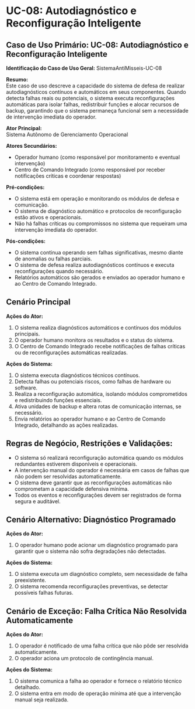 # UC-08: Autodiagnóstico e Reconfiguração Inteligente

## Caso de Uso Primário: UC-08: Autodiagnóstico e Reconfiguração Inteligente

**Identificação do Caso de Uso Geral:** SistemaAntiMisseis-UC-08

**Resumo:**  
Este caso de uso descreve a capacidade do sistema de defesa de realizar autodiagnósticos contínuos e automáticos em seus componentes. Quando detecta falhas reais ou potenciais, o sistema executa reconfigurações automáticas para isolar falhas, redistribuir funções e alocar recursos de backup, garantindo que o sistema permaneça funcional sem a necessidade de intervenção imediata do operador.

**Ator Principal:**  
Sistema Autônomo de Gerenciamento Operacional

**Atores Secundários:**  
- Operador humano (como responsável por monitoramento e eventual intervenção)
- Centro de Comando Integrado (como responsável por receber notificações críticas e coordenar respostas)

**Pré-condições:**  
- O sistema está em operação e monitorando os módulos de defesa e comunicação.
- O sistema de diagnóstico automático e protocolos de reconfiguração estão ativos e operacionais.
- Não há falhas críticas ou compromissos no sistema que requeiram uma intervenção imediata do operador.

**Pós-condições:**  
- O sistema continua operando sem falhas significativas, mesmo diante de anomalias ou falhas parciais.
- O sistema de defesa realiza autodiagnósticos contínuos e executa reconfigurações quando necessário.
- Relatórios automáticos são gerados e enviados ao operador humano e ao Centro de Comando Integrado.

## Cenário Principal

**Ações do Ator:**  
1. O sistema realiza diagnósticos automáticos e contínuos dos módulos principais.
2. O operador humano monitora os resultados e o status do sistema.
3. O Centro de Comando Integrado recebe notificações de falhas críticas ou de reconfigurações automáticas realizadas.

**Ações do Sistema:**  
1. O sistema executa diagnósticos técnicos contínuos.
2. Detecta falhas ou potenciais riscos, como falhas de hardware ou software.
3. Realiza a reconfiguração automática, isolando módulos comprometidos e redistribuindo funções essenciais.
4. Ativa unidades de backup e altera rotas de comunicação internas, se necessário.
5. Envia relatórios ao operador humano e ao Centro de Comando Integrado, detalhando as ações realizadas.

## Regras de Negócio, Restrições e Validações:

- O sistema só realizará reconfiguração automática quando os módulos redundantes estiverem disponíveis e operacionais.
- A intervenção manual do operador é necessária em casos de falhas que não podem ser resolvidas automaticamente.
- O sistema deve garantir que as reconfigurações automáticas não comprometam a capacidade defensiva mínima.
- Todos os eventos e reconfigurações devem ser registrados de forma segura e auditável.

## Cenário Alternativo: Diagnóstico Programado

**Ações do Ator:**  
1. O operador humano pode acionar um diagnóstico programado para garantir que o sistema não sofra degradações não detectadas.

**Ações do Sistema:**  
1. O sistema executa um diagnóstico completo, sem necessidade de falha preexistente.
2. O sistema recomenda reconfigurações preventivas, se detectar possíveis falhas futuras.

## Cenário de Exceção: Falha Crítica Não Resolvida Automaticamente

**Ações do Ator:**  
1. O operador é notificado de uma falha crítica que não pôde ser resolvida automaticamente.
2. O operador aciona um protocolo de contingência manual.

**Ações do Sistema:**  
1. O sistema comunica a falha ao operador e fornece o relatório técnico detalhado.
2. O sistema entra em modo de operação mínima até que a intervenção manual seja realizada.
